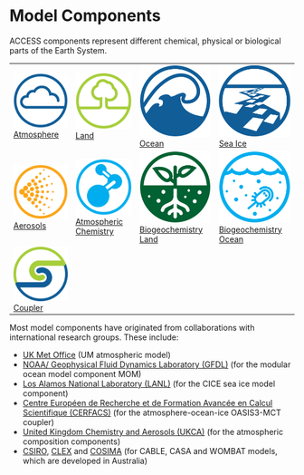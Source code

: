 # Model Components

ACCESS components represent different chemical, physical or biological parts of the Earth System.

<table class="center">
  <tr>
      <td class="logo_cell"><a href="atmosphere" title="Atmosphere"><img class="logo_component" src="../../assets/component-logos/components-without-titles/ACCESS icon ATMOSPHERE.png" alt="Atmosphere"><br><div class="white-links">Atmosphere</div></a></td>
      <td class="logo_cell"><a href="land" title="Land"><img class="logo_component" src="../../assets/component-logos/components-without-titles/ACCESS icon LAND SURFACE.png" alt="Land"
      ><br><div class="white-links">Land</div></a></td>
      <td class="logo_cell"><a href="ocean" title="Ocean"><img class="logo_component" src="../../assets/component-logos/components-without-titles/ACCESS icon OCEAN.png"  alt="Ocean"><br><div class="white-links">Ocean</div></a></td>
      <td class="logo_cell"><a href="sea-ice" title="Sea Ice"><img class="logo_component"src="../../assets/component-logos/components-without-titles/ACCESS icon SEA ICE.png" alt="Sea Ice"><br><div class="white-links">Sea Ice</div></a></td>
   </tr>
   <tr> 
      <td class="logo_cell"><a href="aerosols_atmospheric_chemistry" title="Aerosols"><img class="logo_component"src="../../assets/component-logos/components-without-titles/ACCESS icon AEROSOLS.png" alt="Aerosols"><br><div class="white-links">Aerosols</div></a></td>
      <td class="logo_cell"><a href="aerosols_atmospheric_chemistry" title="Atmospheric Chemistry"><img class="logo_component" src="../../assets/component-logos/components-without-titles/ACCESS icon ATMOSPHERIC CHEMISTRY.png" alt="Chemistry-Atmosphere"><br><div class="white-links">Atmospheric Chemistry</div></a></td>
      <td class="logo_cell"><a href="bgc_land" title="Biogeochemistry-Land"><img class="logo_component"src="../../assets/component-logos/components-without-titles/ACCESS icon BGC LAND.png" alt="Biogeochemistry-Land"><br><div class="white-links">Biogeochemistry Land</div></a></td>
      <td class="logo_cell"><a href="bgc_ocean" title="Biogeochemistry-Ocean"><img class="logo_component"src="../../assets/component-logos/components-without-titles/ACCESS icon BGC OCEAN.png" alt="Biogeochemistry-Ocean"><br><div class="white-links">Biogeochemistry Ocean</div></a></td>
   </tr>
   <tr>
      <td class="logo_cell"><a href="coupler" title="Coupler"><img class="logo_component"src="../../assets/component-logos/components-without-titles/ACCESS icon COUPLER.png" alt="Coupler"><br><div class="white-links">Coupler</div></a></td>
    </tr>
</table>


Most model components have originated from collaborations with international research groups. These include:

- [UK Met Office][met-office-web] (UM atmospheric model)
- [NOAA/ Geophysical Fluid Dynamics Laboratory (GFDL)][noaa-gfdl-web] (for the modular ocean model component MOM)
- [Los Alamos National Laboratory (LANL)][lanl-web] (for the CICE sea ice model component)
- [Centre Européen de Recherche et de Formation Avancée en Calcul Scientifique (CERFACS)][cerfacs-web] (for the atmosphere-ocean-ice OASIS3-MCT coupler)
- [United Kingdom Chemistry and Aerosols (UKCA)][ukca-web] (for the atmospheric composition components)
- [CSIRO][csiro-web], [CLEX][clex-web] and [COSIMA][cosima-web] (for CABLE, CASA and WOMBAT models, which are developed in Australia)

[met-office-web]: https://www.metoffice.gov.uk/
[noaa-gfdl-web]: https://www.gfdl.noaa.gov/
[lanl-web]: https://www.lanl.gov/
[cerfacs-web]: https://cerfacs.fr/en/
[ukca-web]: https://www.ukca.ac.uk/
[csiro-web]: https://www.csiro.au/
[clex-web]: https://www.climateextremes.org.au/
[cosima-web]: http://www.cosima.org.au/

